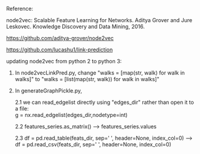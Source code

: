 Reference:

node2vec: Scalable Feature Learning for Networks.
Aditya Grover and Jure Leskovec.
Knowledge Discovery and Data Mining, 2016.

https://github.com/aditya-grover/node2vec

https://github.com/lucashu1/link-prediction


updating node2vec from python 2 to python 3:

1. In node2vecLinkPred.py, change "walks = [map(str, walk) for walk in walks]" to "walks = [list(map(str, walk)) for walk in walks]"

2. In generateGraphPickle.py, 

     2.1 we can read_edgelist directly using "edges_dir" rather than open it to a file:  
      g = nx.read_edgelist(edges_dir,nodetype=int)

     2.2 features_series.as_matrix() --> features_series.values

     2.3 df = pd.read_table(feats_dir, sep=' ', header=None, index_col=0)  -->  df = pd.read_csv(feats_dir, sep=' ', header=None, index_col=0)
